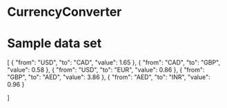 # CurrencyConverter
# Sample data set

[
  {
    "from": "USD",
    "to": "CAD",
    "value": 1.65
  },
  {
    "from": "CAD",
    "to": "GBP",
    "value": 0.58
  },
  {
    "from": "USD",
    "to": "EUR",
    "value": 0.86
  },
  {
    "from": "GBP",
    "to": "AED",
    "value": 3.86
  },
  {
    "from": "AED",
    "to": "INR",
    "value": 0.96
  }

]